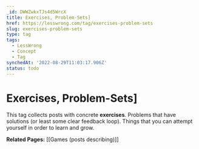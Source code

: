 ```yaml
---
_id: DWWZwkxTJs4d5WrcX
title: Exercises, Problem-Sets]
href: https://lesswrong.com/tag/exercises-problem-sets
slug: exercises-problem-sets
type: tag
tags:
  - LessWrong
  - Concept
  - Tag
synchedAt: '2022-08-29T11:03:17.906Z'
status: todo
---
```


# Exercises, Problem-Sets]

This tag collects posts with concrete **exercises**. Problems that have solutions (or least some clear feedback loop). Things that you can attempt yourself in order to learn and grow. 

**Related Pages:** [[Games (posts describing)]]
